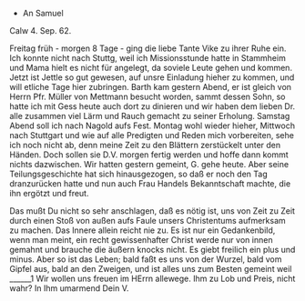 + An Samuel

 Calw 4. Sep. 62.

Freitag früh - morgen 8 Tage - ging die liebe Tante Vike zu ihrer Ruhe ein. Ich konnte nicht nach Stuttg, weil ich Missionsstunde hatte in Stammheim und Mama hielt es nicht für angelegt, da soviele Leute gehen und kommen. Jetzt ist Jettle so gut gewesen, auf unsre Einladung hieher zu kommen, und will etliche Tage hier zubringen. Barth kam gestern Abend, er ist gleich von Herrn Pfr. Müller von Mettmann besucht worden, sammt dessen Sohn, so hatte ich mit Gess heute auch dort zu dinieren und wir haben dem lieben Dr. alle zusammen viel Lärm und Rauch gemacht zu seiner Erholung. Samstag Abend soll ich nach Nagold aufs Fest. Montag wohl wieder hieher, Mittwoch nach Stuttgart und wie auf alle Predigten und Reden mich vorbereiten, sehe ich noch nicht ab, denn meine Zeit zu den Blättern zerstückelt unter den Händen. Doch sollen sie D.V. morgen fertig werden und hoffe dann kommt nichts dazwischen. Wir hatten gestern gemeint, G. gehe heute. Aber seine Teilungsgeschichte hat sich hinausgezogen, so daß er noch den Tag dranzurücken hatte und nun auch Frau Handels Bekanntschaft machte, die ihn ergötzt und freut.

Das mußt Du nicht so sehr anschlagen, daß es nötig ist, uns von Zeit zu Zeit durch einen Stoß von außen aufs Faule unsers Christentums aufmerksam zu machen. Das Innere allein reicht nie zu. Es ist nur ein Gedankenbild, wenn man meint, ein recht gewissenhafter Christ werde nur von innen gemahnt und brauche die äußern knocks nicht. Es giebt freilich ein plus und minus. Aber so ist das Leben; bald faßt es uns von der Wurzel, bald vom Gipfel aus, bald an den Zweigen, und ist alles uns zum Besten gemeint weil ______1 Wir wollen uns freuen im HErrn allewege. Ihm zu Lob und Preis, nicht wahr? 
 In Ihm umarmend
 Dein V.

